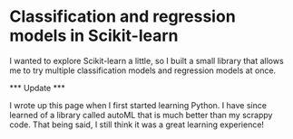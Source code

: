 # Classification and regression models in Scikit-learn

I wanted to explore Scikit-learn a little, so I built a small library that allows me to try multiple classification models and regression models at once.



*** Update ***

I wrote up this page when I first started learning Python.
I have since learned of a library called autoML that is much better than my scrappy code.
That being said, I still think it was a great learning experience!
